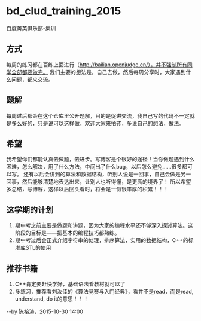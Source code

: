 # bd_clud_training_2015
百度菁英俱乐部-集训

## 方式
每周的练习都在百练上面进行（http://bailian.openjudge.cn/），并不强制所有同学全部都要做完。
我们主要的想法是，自己去做，然后每周分享时，大家遇到什么问题，都来交流。

## 题解
每周过后都会在这个仓库里公开题解，目的是促进交流，我自己写的代码不一定就是多么好的，只是说可以这样做，欢迎大家来拍砖，多说自己的想法，做法。

## 希望
我希望你们都能认真去做题，去进步。写博客是个很好的途径！当你做题遇到什么困难，怎么解决，用了什么方法，中间出了什么bug，以后怎么避免……很多都可以写。
还有以后会讲到的算法和数据结构，听别人说是一回事，自己会做是另一回事，然后能够清楚地表达出来，让别人也听得懂，是更高的境界了！
所以希望多总结，写博客，这样以后回头看时，将会是一份很丰厚的积累！！！


## 这学期的计划
1. 期中考之前主要是做题和讲题，因为大家的编程水平还不够深入探讨算法。这阶段的目标是——把基本的编程技巧都熟练。
2. 期中考过后会正式介绍字符串的处理，排序算法，实用的数据结构，C++的标准库STL的使用


## 推荐书籍
1. C++肯定要赶快学好，基础语法看教材就可以了
2. 多练习，推荐看刘汝佳的《算法竞赛与入门经典》，看并不是read，而是read, understand, do it的意思！！！


--by 陈榕涛，2015-10-30 14:00
